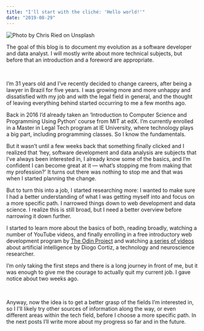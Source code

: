 ```yaml
---
title: "I'll start with the cliché: 'Hello world!'"
date: "2019-08-29"
---
```


![Photo by [Chris Ried](https://unsplash.com/@cdr6934?utm_source=medium&utm_medium=referral) on [Unsplash](https://unsplash.com?utm_source=medium&utm_medium=referral)](https://cdn-images-1.medium.com/max/12032/0*gBBmE6UhqmCNCOEr)

The goal of this blog is to document my evolution as a software developer and data analyst. I will mostly write about more technical subjects, but before that an introduction and a foreword are appropriate.

&nbsp;

I’m 31 years old and I’ve recently decided to change careers, after being a lawyer in Brazil for five years. I was growing more and more unhappy and dissatisfied with my job and with the legal field in general, and the thought of leaving everything behind started occurring to me a few months ago.

Back in 2016 I’d already taken an ‘Introduction to Computer Science and Programming Using Python’ course from MIT at edX. I’m currently enrolled in a Master in Legal Tech program at IE University, where technology plays a big part, including programming classes. So I know the fundamentals.

But it wasn’t until a few weeks back that something finally clicked and I realized that ‘hey, software development and data analysis are subjects that I’ve always been interested in, I already know some of the basics, and I’m confident I can become great at it — what’s stopping me from making that my profession?’ It turns out there was nothing to stop me and that was when I started planning the change.

But to turn this into a job, I started researching more: I wanted to make sure I had a better understanding of what I was getting myself into and focus on a more specific path. I narrowed things down to web development and data science. I realize this is still broad, but I need a better overview before narrowing it down further.

I started to learn more about the basics of both, reading broadly, watching a number of YouTube videos, and finally enrolling in a free introductory web development program by [The Odin Project](https://www.theodinproject.com) and watching [a series of videos](https://www.youtube.com/channel/UC5MXrSUoLW0JRd2j7q1ef7Q) about artificial intelligence by Diogo Cortiz, a technology and neuroscience researcher.

I’m only taking the first steps and there is a long journey in front of me, but it was enough to give me the courage to actually quit my current job. I gave notice about two weeks ago.

&nbsp;

Anyway, now the idea is to get a better grasp of the fields I’m interested in, so I I'll likely try other sources of information along the way, or even different areas within the tech field, before I choose a more specific path. In the next posts I’ll write more about my progress so far and in the future.
